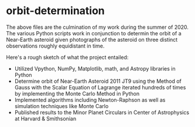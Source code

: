 # orbit-determination

The above files are the culmination of my work during the summer of 2020. The various Python scripts work in conjunction to determin the orbit of a Near-Earth asteroid given photographs of the asteroid on three distinct observations roughly equidistant in time.

Here's a rough sketch of what the project entailed:
- Utilized Vpython, NumPy, Matplotlib, math, and Astropy libraries in Python
- Determine orbit of Near-Earth Asteroid 2011 JT9 using the Method of Gauss with the Scalar Equation of Lagrange iterated hundreds of times by implementing the Monte Carlo Method in Python
- Implemented algorithms including Newton-Raphson as well as simulation techniques like Monte Carlo
- Published results to the Minor Planet Circulars in Center of Astrophysics at Harvard & Smithsonian
